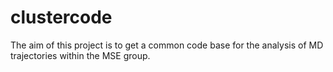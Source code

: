 # clustercode
The aim of this project is to get a common code base for the analysis of MD trajectories within the MSE group. 

